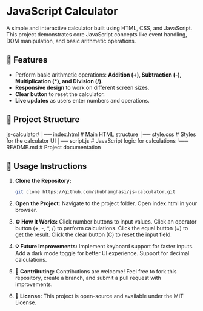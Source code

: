 # JavaScript Calculator

A simple and interactive calculator built using HTML, CSS, and JavaScript. This project demonstrates core JavaScript concepts like event handling, DOM manipulation, and basic arithmetic operations.

## 🚀 Features

- Perform basic arithmetic operations: **Addition (+), Subtraction (-), Multiplication (*), and Division (/).**
- **Responsive design** to work on different screen sizes.
- **Clear button** to reset the calculator.
- **Live updates** as users enter numbers and operations.

## 📁 Project Structure

js-calculator/ │── index.html # Main HTML structure │── style.css # Styles for the calculator UI │── script.js # JavaScript logic for calculations └── README.md # Project documentation


## 🎯 Usage Instructions

1. **Clone the Repository:**
   ```sh
   git clone https://github.com/shubhamghasi/js-calculator.git


2. **Open the Project:**
Navigate to the project folder.
Open index.html in your browser.

3. **⚙️ How It Works:**
Click number buttons to input values.
Click an operator button (+, -, *, /) to perform calculations.
Click the equal button (=) to get the result.
Click the clear button (C) to reset the input field.

4. **💡 Future Improvements:**
Implement keyboard support for faster inputs.
Add a dark mode toggle for better UI experience.
Support for decimal calculations.

5. **🤝 Contributing:**
Contributions are welcome! Feel free to fork this repository, create a branch, and submit a pull request with improvements.

6. **📜 License:**
This project is open-source and available under the MIT License.